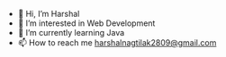 - 👋 Hi, I’m Harshal
- 👀 I’m interested in Web Development
- 🌱 I’m currently learning Java
- 📫 How to reach me harshalnagtilak2809@gmail.com

<!---
harshal0910/harshal0910 is a ✨ special ✨ repository because its `README.md` (this file) appears on your GitHub profile.
You can click the Preview link to take a look at your changes.
--->
